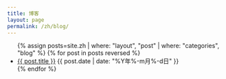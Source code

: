 ```yaml
---
title: 博客
layout: page
permalink: /zh/blog/
---
```


<ul class="post-list">
        {% assign posts=site.zh | where: "layout", "post" | where: "categories", "blog" %}
        {% for post in posts reversed %}
        <li>
            <a href="{{ post.url | prepend: site.baseurl | prepend: site.url }}">{{ post.title }}</a> <time datetime="{{ post.date | date_to_xmlschema }}">{{ post.date | date: "%Y年%-m月%-d日" }}</time>
        </li>
        {% endfor %}
</ul>